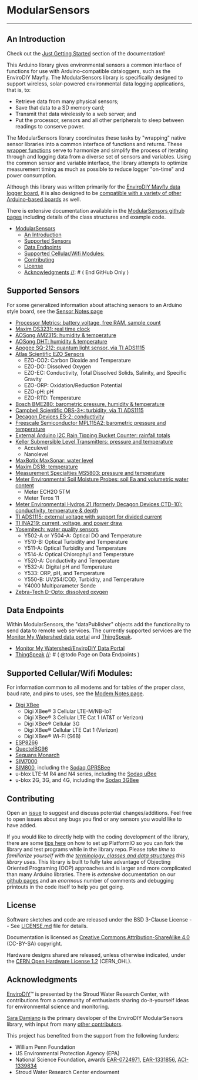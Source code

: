 [//]: # ( @mainpage ModularSensors )
# ModularSensors
___
[//]: # ( @section mainpage_intro An Introduction )
## An Introduction

Check out the [Just Getting Started](https://envirodiy.github.io/ModularSensors/getting_started.html) section of the documentation!

This Arduino library gives environmental sensors a common interface of functions for use with Arduino-compatible dataloggers, such as the EnviroDIY Mayfly.
The ModularSensors library is specifically designed to support wireless, solar-powered environmental data logging applications, that is, to:
* Retrieve data from many physical sensors;
* Save that data to a SD memory card;
* Transmit that data wirelessly to a web server; and
* Put the processor, sensors and all other peripherals to sleep between readings to conserve power.

The ModularSensors library coordinates these tasks by "wrapping" native sensor libraries into a common interface of functions and returns.
These [wrapper functions](https://en.wikipedia.org/wiki/Wrapper_function) serve to harmonize and simplify the process of iterating through and logging data from a diverse set of sensors and variables.
Using the common sensor and variable interface, the library attempts to optimize measurement timing as much as possible to reduce logger "on-time" and power consumption.

Although this library was written primarily for the [EnviroDIY Mayfly data logger board](https://envirodiy.org/mayfly/), it is also designed to be [compatible with a variety of other Arduino-based boards](https://github.com/EnviroDIY/ModularSensors/wiki/Processor-Compatibility) as well.

There is extensive documentation available in the [ModularSensors github pages](https://envirodiy.github.io/ModularSensors/index.html) including details of the class structures and example code.

[//]: # ( @tableofcontents )

[//]: # ( Start GitHub Only )
- [ModularSensors](#modularsensors)
  - [An Introduction](#an-introduction)
  - [Supported Sensors](#supported-sensors)
  - [Data Endpoints](#data-endpoints)
  - [Supported Cellular/Wifi Modules:](#supported-cellularwifi-modules)
  - [Contributing](#contributing)
  - [License](#license)
  - [Acknowledgments](#acknowledgments)
[//]: # ( End GitHub Only )

[//]: # ( @section mainpage_supported_sensors Supported Sensors )
## Supported Sensors

For some generalized information about attaching sensors to an Arduino style board, see the [Sensor Notes page](https://envirodiy.github.io/ModularSensors/sensor_notes_page.html)

- [Processor Metrics: battery voltage, free RAM, sample count](https://envirodiy.github.io/ModularSensors/processor_sensor_page.html)
- [Maxim DS3231: real time clock](https://envirodiy.github.io/ModularSensors/ds3231_page.html)
- [AOSong AM2315: humidity & temperature](https://envirodiy.github.io/ModularSensors/am2315_page.html)
- [AOSong DHT: humidity & temperature](https://envirodiy.github.io/ModularSensors/dht_page.html)
- [Apogee SQ-212: quantum light sensor, via TI ADS1115](https://envirodiy.github.io/ModularSensors/sq212_page.html)
- [Atlas Scientific EZO Sensors](https://envirodiy.github.io/ModularSensors/atlas_page.html)
    - EZO-CO2: Carbon Dioxide and Temperature
    - EZO-DO: Dissolved Oxygen
    - EZO-EC: Conductivity, Total Dissolved Solids, Salinity, and Specific Gravity
    - EZO-ORP: Oxidation/Reduction Potential
    - EZO-pH: pH
    - EZO-RTD: Temperature
- [Bosch BME280: barometric pressure, humidity & temperature](https://envirodiy.github.io/ModularSensors/bme280_page.html)
- [Campbell Scientific OBS-3+: turbidity, via TI ADS1115](https://envirodiy.github.io/ModularSensors/obs3_page.html)
- [Decagon Devices ES-2: conductivity ](https://envirodiy.github.io/ModularSensors/es2_page.html)
- [Freescale Semiconductor MPL115A2: barometric pressure and temperature](https://envirodiy.github.io/ModularSensors/mpl115a2_page.html)
- [External Arduino I2C Rain Tipping Bucket Counter: rainfall totals](https://envirodiy.github.io/ModularSensors/i2c_rain_page.html)
- [Keller Submersible Level Transmitters: pressure and temperature](https://envirodiy.github.io/ModularSensors/keller_page.html)
    - Acculevel
    - Nanolevel
- [MaxBotix MaxSonar: water level](https://envirodiy.github.io/ModularSensors/maxbotics_page.html)
- [Maxim DS18: temperature](https://envirodiy.github.io/ModularSensors/ds18_page.html)
- [Measurement Specialties MS5803: pressure and temperature](https://envirodiy.github.io/ModularSensors/ms5803_page.html)
- [Meter Environmental Soil Moisture Probes: soil Ea and volumetric water content](https://envirodiy.github.io/ModularSensors/meter_soil_page.html)
    - Meter ECH2O 5TM
    - Meter Teros 11
- [Meter Environmental Hydros 21 (formerly Decagon Devices CTD-10): conductivity, temperature & depth](https://envirodiy.github.io/ModularSensors/hydros21_page.html)
- [TI ADS1115: external voltage with support for divided current ](https://envirodiy.github.io/ModularSensors/ads1115_page.html)
- [TI INA219: current, voltage, and power draw](https://envirodiy.github.io/ModularSensors/ina219_page.html)
- [Yosemitech: water quality sensors](https://envirodiy.github.io/ModularSensors/yosemitech_page.html)
    - Y502-A or Y504-A: Optical DO and Temperature
    - Y510-B: Optical Turbidity and Temperature
    - Y511-A: Optical Turbidity and Temperature
    - Y514-A: Optical Chlorophyll and Temperature
    - Y520-A: Conductivity and Temperature
    - Y532-A: Digital pH and Temperature
    - Y533: ORP, pH, and Temperature
    - Y550-B: UV254/COD, Turbidity, and Temperature
    - Y4000 Multiparameter Sonde
- [Zebra-Tech D-Opto: dissolved oxygen](https://envirodiy.github.io/ModularSensors/dopto_page.html)


[//]: # ( @section mainpage_data_receivers Data Endpoints )
## Data Endpoints

Within ModularSensors, the "dataPublisher" objects add the functionality to send data to remote web services.
The currently supported services are the [Monitor My Watershed data portal](http://data.envirodiy.org/) and [ThingSpeak](https://thingspeak.com/).

- [Monitor My Watershed/EnviroDIY Data Portal](https://github.com/EnviroDIY/ModularSensors/wiki/EnviroDIY-Portal-Functions)
- [ThingSpeak](https://github.com/EnviroDIY/ModularSensors/wiki/ThingSpeak-Functions)
[//]: # ( @todo Page on Data Endpoints )


[//]: # ( @section mainpage_modems Supported Cellular/Wifi Modules )
## Supported Cellular/Wifi Modules:

For information common to all modems and for tables of the proper class, baud rate, and pins to uses, see the [Modem Notes page](https://envirodiy.github.io/ModularSensors/modem_notes_page.html).

- [Digi XBee](https://envirodiy.github.io/ModularSensors/digi_xbees.html)
    - Digi XBee® 3 Cellular LTE-M/NB-IoT
    - Digi XBee® 3 Cellular LTE Cat 1 (AT&T or Verizon)
    - Digi XBee® Cellular 3G
    - Digi XBee® Cellular LTE Cat 1 (Verizon)
    - Digi XBee® Wi-Fi (S6B)
- [ESP8266](https://envirodiy.github.io/ModularSensors/esp8266_page.html)
- [QuectelBG96](https://envirodiy.github.io/ModularSensors/bg96_page.html)
- [Sequans Monarch](https://envirodiy.github.io/ModularSensors/monarch_page.html)
- [SIM7000](https://envirodiy.github.io/ModularSensors/sim7000_page.html)
- [SIM800](https://envirodiy.github.io/ModularSensors/sim800_page.html), including the [Sodaq GPRSBee](https://envirodiy.github.io/ModularSensors/gprsbee_page.html)
- u-blox LTE-M R4 and N4 series, including the [Sodaq uBee](https://envirodiy.github.io/ModularSensors/ubee_page.html)
- u-blox 2G, 3G, and 4G, including the [Sodaq 3GBee](https://envirodiy.github.io/ModularSensors/ubee_page.html)



[//]: # ( @section mainpage_contributing Contributing )
## Contributing
Open an [issue](https://github.com/EnviroDIY/ModularSensors/issues) to suggest and discuss potential changes/additions.
Feel free to open issues about any bugs you find or any sensors you would like to have added.

If you would like to directly help with the coding development of the library, there are some [tips here](https://envirodiy.github.io/ModularSensors/for_developers.html) on how to set up PlatformIO so you can fork the library and test programs while in the library repo.
Please _take time to familiarize yourself with the [terminology, classes and data structures](https://envirodiy.github.io/ModularSensors/library_terminology.html) this library uses_.
This library is built to fully take advantage of Objecting Oriented Programing (OOP) approaches and is larger and more complicated than many Arduino libraries.
There is _extensive_ documentation on our [github pages](https://envirodiy.github.io/ModularSensors/index.html) and an _enormous_ number of comments and debugging printouts in the code itself to help you get going.



[//]: # ( @section mainpage_license License )
## License
Software sketches and code are released under the BSD 3-Clause License -- See [LICENSE.md](https://github.com/EnviroDIY/ModularSensors/blob/master/LICENSE.md) file for details.

Documentation is licensed as [Creative Commons Attribution-ShareAlike 4.0](https://creativecommons.org/licenses/by-sa/4.0/) (CC-BY-SA) copyright.

Hardware designs shared are released, unless otherwise indicated, under the [CERN Open Hardware License 1.2](http://www.ohwr.org/licenses/cern-ohl/v1.2) (CERN_OHL).

[//]: # ( @section mainpage_acknowledgments Acknowledgments )
## Acknowledgments
[EnviroDIY](http://envirodiy.org/)™ is presented by the Stroud Water Research Center, with contributions from a community of enthusiasts sharing do-it-yourself ideas for environmental science and monitoring.

[Sara Damiano](https://github.com/SRGDamia1) is the primary developer of the EnviroDIY ModularSensors library, with input from many [other contributors](https://github.com/EnviroDIY/ModularSensors/graphs/contributors).

This project has benefited from the support from the following funders:

* William Penn Foundation
* US Environmental Protection Agency (EPA)
* National Science Foundation, awards [EAR-0724971](http://www.nsf.gov/awardsearch/showAward?AWD_ID=0724971), [EAR-1331856](http://www.nsf.gov/awardsearch/showAward?AWD_ID=1331856), [ACI-1339834](http://www.nsf.gov/awardsearch/showAward?AWD_ID=1339834)
* Stroud Water Research Center endowment

